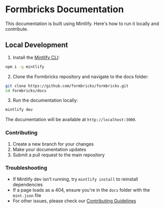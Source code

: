 # Formbricks Documentation

This documentation is built using Mintlify. Here's how to run it locally and contribute.

## Local Development

1. Install the [Mintlify CLI](https://www.npmjs.com/package/mintlify):

```bash
npm i -g mintlify
```

2. Clone the Formbricks repository and navigate to the docs folder:

```bash
git clone https://github.com/formbricks/formbricks.git
cd formbricks/docs
```

3. Run the documentation locally:

```bash
mintlify dev
```

The documentation will be available at `http://localhost:3000`.

### Contributing

1. Create a new branch for your changes
2. Make your documentation updates
3. Submit a pull request to the main repository

### Troubleshooting

- If Mintlify dev isn't running, try `mintlify install` to reinstall dependencies
- If a page loads as a 404, ensure you're in the `docs` folder with the `mint.json` file
- For other issues, please check our [Contributing Guidelines](./CONTRIBUTING.md)
